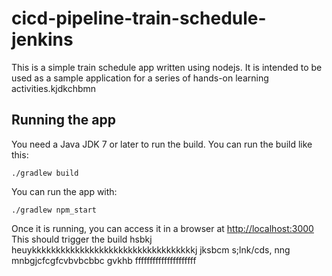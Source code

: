 # cicd-pipeline-train-schedule-jenkins

This is a simple train schedule app written using nodejs. It is intended to be used as a sample application for a series of hands-on learning activities.kjdkchbmn

## Running the app

You need a Java JDK 7 or later to run the build. You can run the build like this:

    ./gradlew build

You can run the app with:

    ./gradlew npm_start

Once it is running, you can access it in a browser at [http://localhost:3000](http://localhost:3000)
This should trigger the build
hsbkj
heuykkkkkkkkkkkkkkkkkkkkkkkkkkkkkkkkkkj
jksbcm s;lnk/cds, nng mnbgjcfcgfcvbvbcbbc
gvkhb
fffffffffffffffffffff
